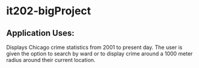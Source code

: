 # it202-bigProject

## Application Uses:
Displays Chicago crime statistics from 2001 to present day. The user is given the option to search by ward or to display crime around a 1000 meter radius around their current location.